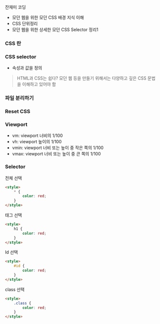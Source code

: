 잔재미 코딩
- 모던 웹을 위한 모던 CSS 배경 지식 이해
- CSS 단위정리
- 모던 웹을 위한 상세한 모던 CSS Selector 정리1

### CSS 란

### CSS selector
- 속성과 값을 정의

> HTML과 CSS는 쉽다?
> 모던 웹 등을 만들기 위해서는 다양하고 깊은 CSS 문법을 이해하고 있어야 함
> 
### 파일 분리하기

### Reset CSS

### Viewport
- vm: viewport 너비의 1/100
- vh: viewport 높이의 1/100
- vmin: viewport 너비 또는 높이 중 작은 쪽의 1/100
- vmax: viewport 너비 또는 높이 중 큰 쪽의 1/100

### Selector

전체 선택
```html
<style>
	* {
		color: red;
	}
</style>
```

태그 선택
```html
<style>
	h1 {
		color: red;
	}
</style>
```

Id 선택

```html
<style>
	#id {
		color: red;
	}
</style>
```

class 선택

```html
<style>
	.class {
		color: red;
	}
</style>
```